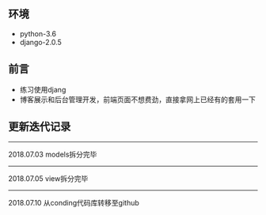 ## 环境
- python-3.6
- django-2.0.5
 
## 前言
- 练习使用djang
- 博客展示和后台管理开发，前端页面不想费劲，直接拿网上已经有的套用一下

## 更新迭代记录
---
2018.07.03
models拆分完毕

---
2018.07.05
view拆分完毕

---
2018.07.10
从conding代码库转移至github

